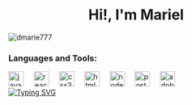 
<h1 align="center" >Hi!, I'm Mariel</h1>

<p align="left"> <img src="https://komarev.com/ghpvc/?username=dmarie777&label=Profile%20views&color=0e75b6&style=flat" alt="dmarie777" /> </p>

<h3 align="left">Languages and Tools:</h3>
<div align="left">
  <img src="https://cdn.jsdelivr.net/gh/devicons/devicon/icons/javascript/javascript-original.svg" height="30" alt="javascript logo"  />
  <img width="12" />
  <img src="https://cdn.jsdelivr.net/gh/devicons/devicon/icons/react/react-original.svg" height="30" alt="react logo"  />
  <img width="12" />
  <img src="https://cdn.jsdelivr.net/gh/devicons/devicon/icons/css3/css3-original.svg" height="30" alt="css3 logo"  />
  <img width="12" />
  <img src="https://cdn.jsdelivr.net/gh/devicons/devicon/icons/html5/html5-original.svg" height="30" alt="html5 logo"  />
  <img width="12" />
  <img src="https://cdn.jsdelivr.net/gh/devicons/devicon/icons/nodejs/nodejs-original.svg" height="30" alt="nodejs logo"  />
  <img width="12" />
  <img src="https://skillicons.dev/icons?i=postman" height="30" alt="postman logo"  />
  <img width="12" />
  <img src="https://skillicons.dev/icons?i=ps" height="30" alt="adobephotoshop logo"  />
</div>
<a href="https://git.io/typing-svg"><img src="https://readme-typing-svg.demolab.com?font=Fira+Code&weight=600&size=60&pause=4000&color=2262BD&repeat=true&random=false&width=3000&height=80&lines=________________________________________________________________________________________________________________________________________________________________________________________________________________________________________________________________________________________________________" alt="Typing SVG" /></a>
